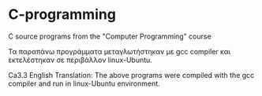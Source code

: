 # C-programming
C source programs from the "Computer Programming" course

Τα παραπάνω προγράμματα μεταγλωτήστηκαν με gcc compiler και εκτελέστηκαν σε περιβάλλον linux-Ubuntu.

Ca3.3
English Translation:
The above programs were compiled with the gcc compiler and run in linux-Ubuntu environment.
